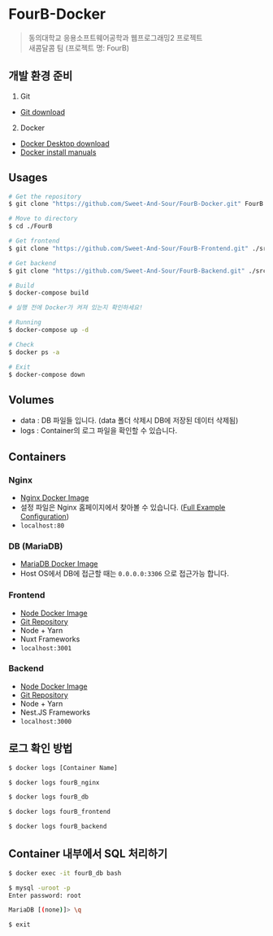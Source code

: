 # FourB-Docker

> 동의대학교 응용소프트웨어공학과 웹프로그래밍2 프로젝트  
> 새콤달콤 팀 (프로젝트 명: FourB)  

## 개발 환경 준비
1. Git
  - [Git download](https://git-scm.com/downloads)
2. Docker
  - [Docker Desktop download](https://www.docker.com/products/docker-desktop/)
  - [Docker install manuals](https://docs.docker.com/engine/install/)

## Usages
```bash
# Get the repository
$ git clone "https://github.com/Sweet-And-Sour/FourB-Docker.git" FourB

# Move to directory
$ cd ./FourB

# Get frontend
$ git clone "https://github.com/Sweet-And-Sour/FourB-Frontend.git" ./src/Frontend

# Get backend
$ git clone "https://github.com/Sweet-And-Sour/FourB-Backend.git" ./src/Backend

# Build
$ docker-compose build
```

```bash
# 실행 전에 Docker가 켜져 있는지 확인하세요!

# Running
$ docker-compose up -d

# Check
$ docker ps -a

# Exit
$ docker-compose down
```

## Volumes
- data : DB 파일들 입니다. (data 폴더 삭제시 DB에 저장된 데이터 삭제됨)
- logs : Container의 로그 파일을 확인할 수 있습니다.

## Containers
### Nginx
- [Nginx Docker Image](https://hub.docker.com/_/nginx)
- 설정 파일은 Nginx 홈페이지에서 찾아볼 수 있습니다. ([Full Example Configuration](https://www.nginx.com/resources/wiki/start/topics/examples/full/))
- `localhost:80`

### DB (MariaDB)
- [MariaDB Docker Image](https://hub.docker.com/_/mariadb)
- Host OS에서 DB에 접근할 때는 `0.0.0.0:3306` 으로 접근가능 합니다.

### Frontend
- [Node Docker Image](https://hub.docker.com/_/node)
- [Git Repository](https://github.com/Sweet-And-Sour/FourB-Frontend)
- Node + Yarn
- Nuxt Frameworks
- `localhost:3001`

### Backend
- [Node Docker Image](https://hub.docker.com/_/node)
- [Git Repository](https://github.com/Sweet-And-Sour/FourB-Backend)
- Node + Yarn
- Nest.JS Frameworks
- `localhost:3000`

## 로그 확인 방법
```bash
$ docker logs [Container Name]
```

```bash
$ docker logs fourB_nginx

$ docker logs fourB_db

$ docker logs fourB_frontend

$ docker logs fourB_backend
```

## Container 내부에서 SQL 처리하기
```bash
$ docker exec -it fourB_db bash

$ mysql -uroot -p
Enter password: root

MariaDB [(none)]> \q

$ exit
```
